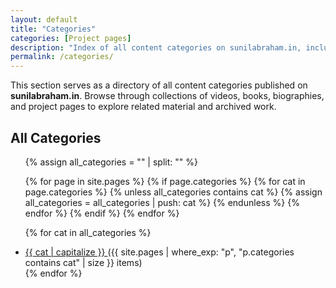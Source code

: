 ```yaml
---
layout: default
title: "Categories"
categories: [Project pages]
description: "Index of all content categories on sunilabraham.in, including Videos, Books, Biographies, and more."
permalink: /categories/
---
```


<p>This section serves as a directory of all content categories published on <strong>sunilabraham.in</strong>. Browse through collections of videos, books, biographies, and project pages to explore related material and archived work.</p>

<h2>All Categories</h2>
<ul>
  {% assign all_categories = "" | split: "" %}

  {% for page in site.pages %}
    {% if page.categories %}
      {% for cat in page.categories %}
        {% unless all_categories contains cat %}
          {% assign all_categories = all_categories | push: cat %}
        {% endunless %}
      {% endfor %}
    {% endif %}
  {% endfor %}

  {% for cat in all_categories %}
    <li>
      <a href="{{ '/categories/' | append: cat | slugify | append: '/' | relative_url }}">
        {{ cat | capitalize }}
      </a>
      ({{ site.pages | where_exp: "p", "p.categories contains cat" | size }} items)
    </li>
  {% endfor %}
</ul>
